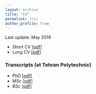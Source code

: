 ```yaml
---
layout: archive
title: "CV"
permalink: /cv/
author_profile: true
---
```


Last update: May 2019
- Short CV [[pdf](/files/Ahmadpanah-Short-CV.pdf)]
- Long CV [[pdf](/files/Ahmadpanah-CV.pdf)]

### Transcripts (at Tehran Polytechnic)
- PhD [[pdf](/files/Ph.D.Transcript-en.pdf)]
- MSc [[pdf](/files/M.Sc.Transcript-en.pdf)]
- BSc [[pdf](/files/B.Sc.Transcript-en.pdf)]
